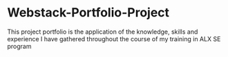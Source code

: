 # Webstack-Portfolio-Project
This project portfolio is the application of the knowledge, skills and experience I have gathered throughout the course of my training in ALX SE program
